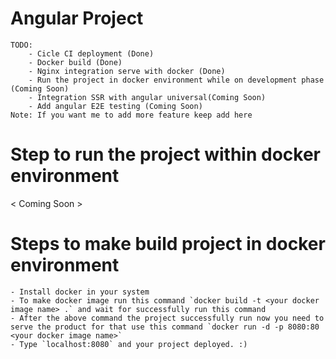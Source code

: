 # Angular Project 
    TODO:
        - Cicle CI deployment (Done)
        - Docker build (Done)
        - Nginx integration serve with docker (Done)
        - Run the project in docker environment while on development phase (Coming Soon)
        - Integration SSR with angular universal(Coming Soon)
        - Add angular E2E testing (Coming Soon)
    Note: If you want me to add more feature keep add here

# Step to run the project within docker environment
 < Coming Soon >
# Steps to make build project in docker environment
    - Install docker in your system
    - To make docker image run this command `docker build -t <your docker image name> .` and wait for successfully run this command
    - After the above command the project successfully run now you need to serve the product for that use this command `docker run -d -p 8080:80 <your docker image name>`
    - Type `localhost:8080` and your project deployed. :)


    

